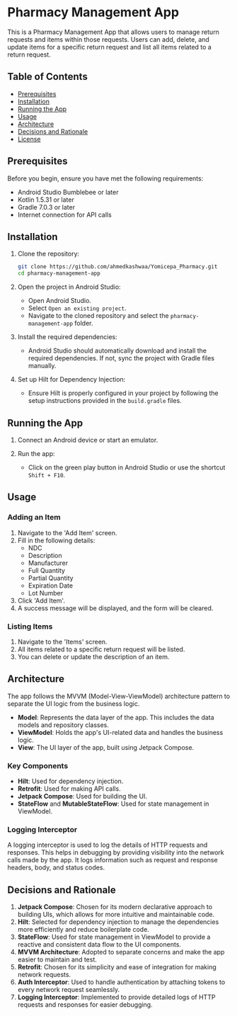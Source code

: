 # Pharmacy Management App

This is a Pharmacy Management App that allows users to manage return requests and items within those requests. Users can add, delete, and update items for a specific return request and list all items related to a return request.

## Table of Contents
- [Prerequisites](#prerequisites)
- [Installation](#installation)
- [Running the App](#running-the-app)
- [Usage](#usage)
- [Architecture](#architecture)
- [Decisions and Rationale](#decisions-and-rationale)
- [License](#license)

## Prerequisites

Before you begin, ensure you have met the following requirements:

- Android Studio Bumblebee or later
- Kotlin 1.5.31 or later
- Gradle 7.0.3 or later
- Internet connection for API calls

## Installation

1. Clone the repository:
    ```bash
    git clone https://github.com/ahmedkashwaa/Yomicepa_Pharmacy.git
    cd pharmacy-management-app
    ```

2. Open the project in Android Studio:
    - Open Android Studio.
    - Select `Open an existing project`.
    - Navigate to the cloned repository and select the `pharmacy-management-app` folder.

3. Install the required dependencies:
    - Android Studio should automatically download and install the required dependencies. If not, sync the project with Gradle files manually.

4. Set up Hilt for Dependency Injection:
    - Ensure Hilt is properly configured in your project by following the setup instructions provided in the `build.gradle` files.

## Running the App

1. Connect an Android device or start an emulator.

2. Run the app:
    - Click on the green play button in Android Studio or use the shortcut `Shift + F10`.

## Usage

### Adding an Item

1. Navigate to the 'Add Item' screen.
2. Fill in the following details:
    - NDC
    - Description
    - Manufacturer
    - Full Quantity
    - Partial Quantity
    - Expiration Date
    - Lot Number
3. Click 'Add Item'.
4. A success message will be displayed, and the form will be cleared.

### Listing Items

1. Navigate to the 'Items' screen.
2. All items related to a specific return request will be listed.
3. You can delete or update the description of an item.

## Architecture

The app follows the MVVM (Model-View-ViewModel) architecture pattern to separate the UI logic from the business logic. 

- **Model**: Represents the data layer of the app. This includes the data models and repository classes.
- **ViewModel**: Holds the app's UI-related data and handles the business logic.
- **View**: The UI layer of the app, built using Jetpack Compose.

### Key Components

- **Hilt**: Used for dependency injection.
- **Retrofit**: Used for making API calls.
- **Jetpack Compose**: Used for building the UI.
- **StateFlow** and **MutableStateFlow**: Used for state management in ViewModel.

### Logging Interceptor

A logging interceptor is used to log the details of HTTP requests and responses. This helps in debugging by providing visibility into the network calls made by the app. It logs information such as request and response headers, body, and status codes.

## Decisions and Rationale

1. **Jetpack Compose**: Chosen for its modern declarative approach to building UIs, which allows for more intuitive and maintainable code.
2. **Hilt**: Selected for dependency injection to manage the dependencies more efficiently and reduce boilerplate code.
3. **StateFlow**: Used for state management in ViewModel to provide a reactive and consistent data flow to the UI components.
4. **MVVM Architecture**: Adopted to separate concerns and make the app easier to maintain and test.
5. **Retrofit**: Chosen for its simplicity and ease of integration for making network requests.
6. **Auth Interceptor**: Used to handle authentication by attaching tokens to every network request seamlessly.
7. **Logging Interceptor**: Implemented to provide detailed logs of HTTP requests and responses for easier debugging.
